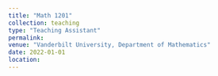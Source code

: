 ```yaml
---
title: "Math 1201"
collection: teaching
type: "Teaching Assistant"
permalink: 
venue: "Vanderbilt University, Department of Mathematics"
date: 2022-01-01
location: 
---
```

